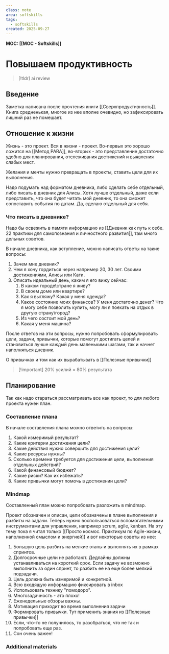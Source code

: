 ```yaml
---
class: note
area: softskills
tags:
  - softskills
created: 2025-09-27
---
```

**MOC: [[MOC - Softskills]]**

# Повышаем продуктивность

> [!tldr] ai review
> 

## Введение

Заметка написана после прочтения книги [[Сверхпродуктивность]]. Книга средненькая, многое из нее вполне очевидно, но зафиксировать лишний раз не помешает.

## Отношение к жизни

Жизнь - это проект. Вся в жизни - проект. Во-первых это хорошо ложится на [[Метод PARA]], во-вторых - это представление достаточно удобно для планирования, отслеживания достижений и выявления слабых мест.

Желания и мечты нужно превращать в проекты, ставить цели для их выполнения.

Надо подумать над форматом дневника, либо сделать себе отдельный, либо писать в дневник для Алисы. Хотя лучше отдельный, даже если представить, что она будет читать мой дневник, то она сможет сопоставить события по датам. Да, сделаю отдельный для себя.

### Что писать в дневнике?

Надо бы освежить в памяти информацию из [[Дневник как путь к себе. 22 практики для самопознания и личностного развития]], там много дельных советов.

В начале дневника, как вступление, можно написать ответы на такие вопросы:
1. Зачем мне дневник?
2. Чем я хочу гордиться через например 20, 30 лет. Своими достижениями, Алисы или Кати.
3. Описать идеальный день, каким я его вижу сейчас:
	1. В каком городе\стране я живу?
	2. В своем доме или квартире?
	3. Как я выгляжу? Какая у меня одежда?
	4. Какое состояние моих финансов? У меня достаточно денег? Что я могу себе позволить купить, могу ли я поехать на отдых в другую страну\город?
	5. Из чего состоит мой день?
	6. Какая у меня машина?

После ответов на эти вопросы, нужно попробовать сформулировать цели, задачи, привычки, которые помогут достигать целей и становиться лучше каждый день маленькими шагами, так и начнет наполняться дневник.

О привычках и том как их вырабатывать в [[Полезные привычки]]

> [!important] 20% усилий = 80% результата

## Планирование

Так как надо стараться рассматривать все как проект, то для любого проекта нужен план.

### Составление плана

В начале составления плана можно ответить на вопросы:
1. Какой измеримый результат?
2. Какие критерии достижения цели?
3. Какие действия нужно совершить для достижения цели?
4. Какие ресурсы нужны?
5. Сколько времени требуется для достижения цели, выполнения отдельных действий?
6. Какой финансовый бюджет?
7. Какие риски? Как их избежать?
8. Какие привычки могут помочь в достижении цели?

### Mindmap

Составленный план можно попробовать разложить в mindmap.

Проект обозначен и описан, цели обозначены в плане выполнения и разбиты на задачи. Теперь нужно воспользоваться вспомогательными инструментами для управления, например scrum, agile, kanban. На эту тему пока я читал только [[Просто космос. Практикум по Agile-жизни, наполненной смыслом и энергией]] и вот некоторые советы из нее:
1. Большую цель разбить на мелкие этапы и выполнять их в рамках спринтов.
2. Долгосрочные цели не работают. Дедлайны должны устанавливаться на короткий срок. Если задачу не возможно выполнить за один спринт, то разбить ее на еще более мелкий подзадачи.
3. Цель должна быть измеримой и конкретной.
4. Всю входящую информацию фиксировать в inbox
5. Использовать технику "помодоро".
6. Многозадачность - это плохо!
7. Еженедельные обзоры важны.
8. Мотивация приходит во время выполнения задачи
9. Формировать привычки. Тут применить знания из [[Полезные привычки]]
10. Если, что-то не получилось, то разобраться, что не так и попробовать еще раз.
11. Сон очень важен!



### Additional materials